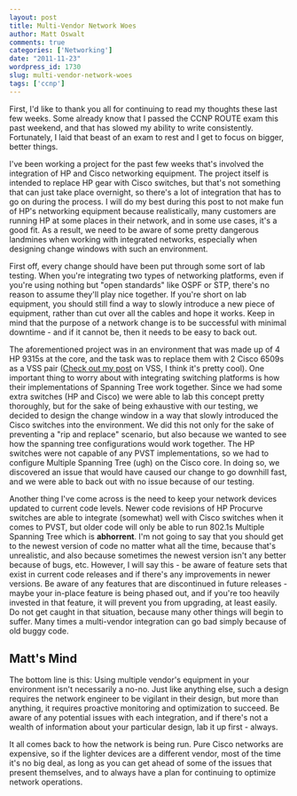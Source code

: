 ```yaml
---
layout: post
title: Multi-Vendor Network Woes
author: Matt Oswalt
comments: true
categories: ['Networking']
date: "2011-11-23"
wordpress_id: 1730
slug: multi-vendor-network-woes
tags: ['ccnp']
---
```



First, I'd like to thank you all for continuing to read my thoughts these last few weeks. Some already know that I passed the CCNP ROUTE exam this past weekend, and that has slowed my ability to write consistently. Fortunately, I laid that beast of an exam to rest and I get to focus on bigger, better things.

I've been working a project for the past few weeks that's involved the integration of HP and Cisco networking equipment. The project itself is intended to replace HP gear with Cisco switches, but that's not something that can just take place overnight, so there's a lot of integration that has to go on during the process. I will do my best during this post to not make fun of HP's networking equipment because realistically, many customers are running HP at some places in their network, and in some use cases, it's a good fit. As a result, we need to be aware of some pretty dangerous landmines when working with integrated networks, especially when designing change windows with such an environment.

First off, every change should have been put through some sort of lab testing. When you're integrating two types of networking platforms, even if you're using nothing but "open standards" like OSPF or STP, there's no reason to assume they'll play nice together. If you're short on lab equipment, you should still find a way to slowly introduce a new piece of equipment, rather than cut over all the cables and hope it works. Keep in mind that the purpose of a network change is to be successful with minimal downtime - and if it cannot be, then it needs to be easy to back out.

The aforementioned project was in an environment that was made up of 4 HP 9315s at the core, and the task was to replace them with 2 Cisco 6509s as a VSS pair ([Check out my post](https://oswalt.dev/2011/10/virtual-switching-system-on-cisco-catalyst-6500/) on VSS, I think it's pretty cool). One important thing to worry about with integrating switching platforms is how their implementations of Spanning Tree work together. Since we had some extra switches (HP and Cisco) we were able to lab this concept pretty thoroughly, but for the sake of being exhaustive with our testing, we decided to design the change window in a way that slowly introduced the Cisco switches into the environment. We did this not only for the sake of preventing a "rip and replace" scenario, but also because we wanted to see how the spanning tree configurations would work together. The HP switches were not capable of any PVST implementations, so we had to configure Multiple Spanning Tree (ugh) on the Cisco core. In doing so, we discovered an issue that would have caused our change to go downhill fast, and we were able to back out with no issue because of our testing.

Another thing I've come across is the need to keep your network devices updated to current code levels. Newer code revisions of HP Procurve switches are able to integrate (somewhat) well with Cisco switches when it comes to PVST, but older code will only be able to run 802.1s Multiple Spanning Tree which is **abhorrent**. I'm not going to say that you should get to the newest version of code no matter what all the time, because that's unrealistic, and also because sometimes the newest version isn't any better because of bugs, etc. However, I will say this - be aware of feature sets that exist in current code releases and if there's any improvements in newer versions. Be aware of any features that are discontinued in future releases - maybe your in-place feature is being phased out, and if you're too heavily invested in that feature, it will prevent you from upgrading, at least easily. Do not get caught in that situation, because many other things will begin to suffer. Many times a multi-vendor integration can go bad simply because of old buggy code.

## Matt's Mind

The bottom line is this: Using multiple vendor's equipment in your environment isn't necessarily a no-no. Just like anything else, such a design requires the network engineer to be vigilant in their design, but more than anything, it requires proactive monitoring and optimization to succeed. Be aware of any potential issues with each integration, and if there's not a wealth of information about your particular design, lab it up first - always.

It all comes back to how the network is being run. Pure Cisco networks are expensive, so if the lighter devices are a different vendor, most of the time it's no big deal, as long as you can get ahead of some of the issues that present themselves, and to always have a plan for continuing to optimize network operations.
